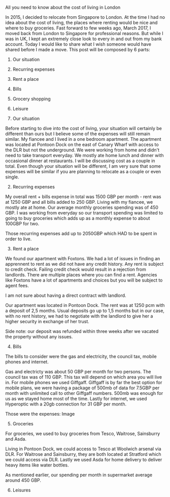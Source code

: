 All you need to know about the cost of living in London

In 2015, I decided to relocate from Singapore to London. At the time I had no idea about the cost of living, the places where renting would be nice and where to buy groceries. Fast forward to few weeks ago, March 2017, I moved back from London to Singapore for professional reasons. But while I was in UK, I kept an extremely close look to every in and out from my bank account. Today I would like to share what I wish someone would have shared before I made a move. This post will be composed by 6 parts:

1. Our situation
2. Recurring expenses
3. Rent a place
4. Bills
5. Grocery shopping
6. Leisure

1. Our situation

Before starting to dive into the cost of living, your situation will certainly be different than ours but I believe some of the expenses will still remain similar.
My fiancee and I lived in a one bedroom apartment. The apartment was located at Pontoon Dock on the east of Canary Wharf with access to the DLR but not the underground.
We were working from home and didn't need to take transport everyday.
We mostly ate home lunch and dinner with occasional dinner at restaurants.
I will be discussing cost as a couple in total. Even though your situation will be different, I am very sure that some expenses will be similar if you are planning to relocate as a couple or even single.

2. Recurring expenses

My overall rent + bills expense in total was 1500 GBP per month - rent was at 1250 GBP and all bills added to 250 GBP.
Living with my fiancee, we mostly ate at home. Our average monthly groceries spending was of 450 GBP. I was working from everyday so our transport spending was limited to going to buy groceries which adds up as a monthly expense to about 100GBP for two. 

Those recurring expenses add up to 2050GBP which HAD to be spent in order to live.

3. Rent a place

We found our apartment with Foxtons. We had a lot of issues in finding an apprennent to rent as we did not have any credit history. Any rent is subject to credit check. Failing credit check would result in a rejection from landlords.
There are multiple places where you can find a rent. Agencies like Foxtons have a lot of apartments and choices but you will be subject to agent fees. 

I am not sure about having a direct contract with landlord.

Our apartment was located in Pontoon Dock. The rent was at 1250 pcm with a deposit of 2,5 months. Usual deposits go up to 1,5 months but in our case, with no rent history, we had to negotiate with the landlord to give her a higher security in exchange of her trust.

Side note: our deposit was refunded within three weeks after we vacated the property without any issues.

4. Bills

The bills to consider were the gas and electricity, the council tax, mobile phones and internet.

Gas and electricty was about 50 GBP per month for two persons. 
The council tax was of 110 GBP. This tax will depend on which area you will live in.
For mobile phones we used Giffgaff. Giffgaff is by far the best option for mobile plans, we were having a package of 500mb of data for 7.5GBP per month with unlimited call to other Giffgaff numbers. 500mb was enough for us as we stayed home most of the time.
Lastly for internet, we used Hyperoptic with a 20gb connection for 31 GBP per month.

Those were the expenses:
Image

5. Groceries

For groceries, we used to buy groceries from Tesco, Waitrose, Sainsburry and Asda.

Living in Pontoon Dock, we could access to Tesco at Woolwich arsenal via DLR.
For Waitrose and Sainsburry, they are both located at Stratford which we could access via DLR. Lastly we used Asda for home delivery to deliver heavy items like water bottles.

As mentioned earlier, our spending per month in supermarket average around 450 GBP.

6. Leisures
